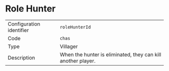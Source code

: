 # Role Hunter

|                          |                                                              |
| ------------------------ | ------------------------------------------------------------ |
| Configuration identifier | `roleHunterId`                                               |
| Code                     | `chas`                                                       |
| Type                     | Villager                                                     |
| Description              | When the hunter is eliminated, they can kill another player. |
